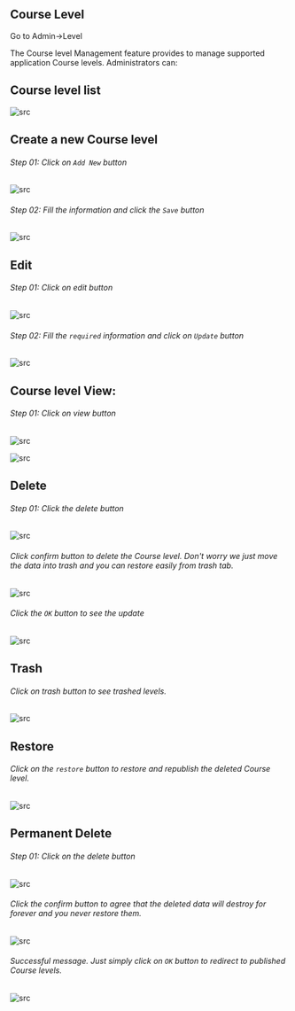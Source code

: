 ## Course Level

Go to Admin->Level

The Course level Management feature provides to manage supported application Course levels. Administrators can:

## <strong> Course level list</strong>

![src](/assets/lms/images/course-manage/level/list.png)

## <strong>Create a new Course level</strong>

###### Step 01: Click on `Add New` button

![src](/assets/lms/images/course-manage/level/add.png)

###### Step 02: Fill the information and click the `Save` button

![src](/assets/lms/images/course-manage/level/add-new.png)

## Edit

###### Step 01: Click on edit button

![src](/assets/lms/images/course-manage/level/edit.png)

###### Step 02: Fill the `required` information and click on `Update` button

![src](/assets/lms/images/course-manage/level/update.png)

## <strong>Course level View:</strong>

###### Step 01: Click on view button

![src](/assets/lms/images/course-manage/level/view-button.png)

![src](/assets/lms/images/course-manage/level/view.png)

## Delete

###### Step 01: Click the delete button

![src](/assets/lms/images/course-manage/level/delete.png)

###### Click confirm button to delete the Course level. Don't worry we just move the data into trash and you can restore easily from trash tab.

![src](/assets/lms/images/course-manage/level/delete-popup.png)

###### Click the `OK` button to see the update

![src](/assets/lms/images/course-manage/level/delete-confirmation.png)

## Trash

###### Click on trash button to see trashed levels.

![src](/assets/lms/images/course-manage/level/trash-list.png)

## Restore

###### Click on the `restore` button to restore and republish the deleted Course level.

![src](/assets/lms/images/course-manage/level/restore.png)

## Permanent Delete

###### Step 01: Click on the delete button

![src](/assets/lms/images/course-manage/level/trash-delete.png)

###### Click the confirm button to agree that the deleted data will destroy for forever and you never restore them.

![src](/assets/lms/images/course-manage/level/trash-delete-popup.png)

###### Successful message. Just simply click on `OK` button to redirect to published Course levels.

![src](/assets/lms/images/course-manage/level/delete-confirmation.png)
